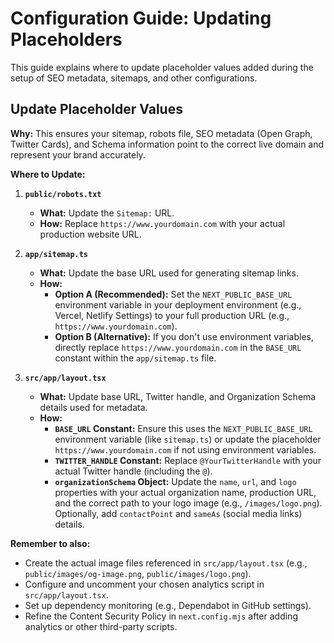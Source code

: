 # Configuration Guide: Updating Placeholders

This guide explains where to update placeholder values added during the setup of SEO metadata, sitemaps, and other configurations.

## Update Placeholder Values

**Why:** This ensures your sitemap, robots file, SEO metadata (Open Graph, Twitter Cards), and Schema information point to the correct live domain and represent your brand accurately.

**Where to Update:**

1.  **`public/robots.txt`**

    - **What:** Update the `Sitemap:` URL.
    - **How:** Replace `https://www.yourdomain.com` with your actual production website URL.

2.  **`app/sitemap.ts`**

    - **What:** Update the base URL used for generating sitemap links.
    - **How:**
      - **Option A (Recommended):** Set the `NEXT_PUBLIC_BASE_URL` environment variable in your deployment environment (e.g., Vercel, Netlify Settings) to your full production URL (e.g., `https://www.yourdomain.com`).
      - **Option B (Alternative):** If you don't use environment variables, directly replace `https://www.yourdomain.com` in the `BASE_URL` constant within the `app/sitemap.ts` file.

3.  **`src/app/layout.tsx`**
    - **What:** Update base URL, Twitter handle, and Organization Schema details used for metadata.
    - **How:**
      - **`BASE_URL` Constant:** Ensure this uses the `NEXT_PUBLIC_BASE_URL` environment variable (like `sitemap.ts`) or update the placeholder `https://www.yourdomain.com` if not using environment variables.
      - **`TWITTER_HANDLE` Constant:** Replace `@YourTwitterHandle` with your actual Twitter handle (including the `@`).
      - **`organizationSchema` Object:** Update the `name`, `url`, and `logo` properties with your actual organization name, production URL, and the correct path to your logo image (e.g., `/images/logo.png`). Optionally, add `contactPoint` and `sameAs` (social media links) details.

**Remember to also:**

- Create the actual image files referenced in `src/app/layout.tsx` (e.g., `public/images/og-image.png`, `public/images/logo.png`).
- Configure and uncomment your chosen analytics script in `src/app/layout.tsx`.
- Set up dependency monitoring (e.g., Dependabot in GitHub settings).
- Refine the Content Security Policy in `next.config.mjs` after adding analytics or other third-party scripts.
